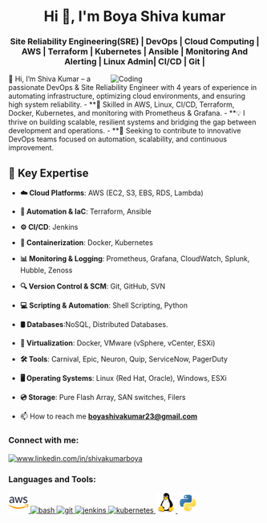 <h1 align="center">Hi 👋, I'm Boya Shiva kumar</h1>
<h3 align="center">Site Reliability Engineering(SRE) | DevOps | Cloud Computing | AWS | Terraform | Kubernetes | Ansible | Monitoring And Alerting | Linux Admin| CI/CD | Git |</h3>
<img align="right" alt="Coding" width="300" src="https://liveimages.algoworks.com/new-algoworks/wp-content/uploads/2022/06/16052457/DevOps-Steps-1-min.gif">

<p text-align="left" display="flex"> 
👋 Hi, I’m Shiva Kumar – a passionate DevOps & Site Reliability Engineer with 4 years of experience in automating infrastructure, optimizing cloud environments, and ensuring high system reliability.
- **🚀 Skilled in AWS, Linux, CI/CD, Terraform, Docker, Kubernetes, and monitoring with Prometheus & Grafana.
- **💡 I thrive on building scalable, resilient systems and bridging the gap between development and operations.
- **📌 Seeking to contribute to innovative DevOps teams focused on automation, scalability, and continuous improvement.
</p>

## 🚀 Key Expertise

- **☁️ Cloud Platforms**: AWS (EC2, S3, EBS, RDS, Lambda)
- **🔧 Automation & IaC**: Terraform, Ansible
- **⚙️ CI/CD**: Jenkins
- **🐳 Containerization**: Docker, Kubernetes
- **📊 Monitoring & Logging**: Prometheus, Grafana, CloudWatch, Splunk, Hubble, Zenoss
- **🔍 Version Control & SCM**: Git, GitHub, SVN
- **💻 Scripting & Automation**: Shell Scripting, Python
- **🛢️ Databases**:NoSQL, Distributed Databases.
- **👾 Virtualization**: Docker, VMware (vSphere, vCenter, ESXi)
- **🛠️ Tools**: Carnival, Epic, Neuron, Quip, ServiceNow, PagerDuty
- **🖥️ Operating Systems**: Linux (Red Hat, Oracle), Windows, ESXi
- **💿 Storage**: Pure Flash Array, SAN switches, Filers


- 📫 How to reach me **boyashivakumar23@gmail.com**

<h3 align="left">Connect with me:</h3>
<p align="left">
<a href="https://linkedin.com/in/www.linkedin.com/in/shivakumarboya" target="blank"><img align="center" src="https://raw.githubusercontent.com/rahuldkjain/github-profile-readme-generator/master/src/images/icons/Social/linked-in-alt.svg" alt="www.linkedin.com/in/shivakumarboya" height="30" width="40" /></a>
</p>

<h3 align="left">Languages and Tools:</h3>
<p align="left"> <a href="https://aws.amazon.com" target="_blank" rel="noreferrer"> <img src="https://raw.githubusercontent.com/devicons/devicon/master/icons/amazonwebservices/amazonwebservices-original-wordmark.svg" alt="aws" width="40" height="40"/> </a> <a href="https://www.gnu.org/software/bash/" target="_blank" rel="noreferrer"> <img src="https://www.vectorlogo.zone/logos/gnu_bash/gnu_bash-icon.svg" alt="bash" width="40" height="40"/> </a> <a href="https://git-scm.com/" target="_blank" rel="noreferrer"> <img src="https://www.vectorlogo.zone/logos/git-scm/git-scm-icon.svg" alt="git" width="40" height="40"/> </a> <a href="https://www.jenkins.io" target="_blank" rel="noreferrer"> <img src="https://www.vectorlogo.zone/logos/jenkins/jenkins-icon.svg" alt="jenkins" width="40" height="40"/> </a> <a href="https://kubernetes.io" target="_blank" rel="noreferrer"> <img src="https://www.vectorlogo.zone/logos/kubernetes/kubernetes-icon.svg" alt="kubernetes" width="40" height="40"/> </a> <a href="https://www.linux.org/" target="_blank" rel="noreferrer"> <img src="https://raw.githubusercontent.com/devicons/devicon/master/icons/linux/linux-original.svg" alt="linux" width="40" height="40"/> </a> <a href="https://www.python.org" target="_blank" rel="noreferrer"> <img src="https://raw.githubusercontent.com/devicons/devicon/master/icons/python/python-original.svg" alt="python" width="40" height="40"/> </a> </p>
